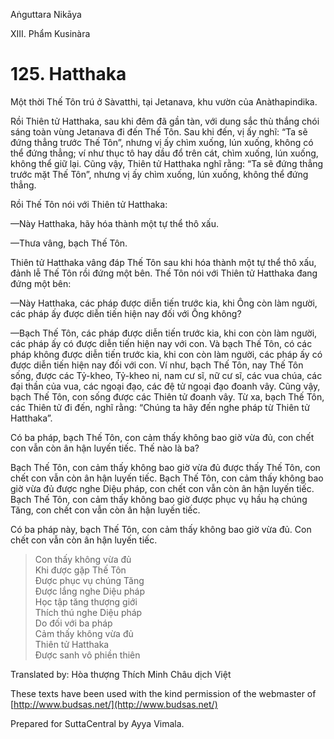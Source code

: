  

Aṅguttara Nikāya

XIII. Phẩm Kusinàra

# 125\. Hatthaka

Một thời Thế Tôn trú ở Sàvatthi, tại Jetanava, khu vườn của Anàthapindika.

Rồi Thiên tử Hatthaka, sau khi đêm đã gần tàn, với dung sắc thù thắng chói sáng toàn vùng Jetanava đi đến Thế Tôn. Sau khi đến, vị ấy nghĩ: “Ta sẽ đứng thẳng trước Thế Tôn”, nhưng vị ấy chìm xuống, lún xuống, không có thể đứng thẳng; ví như thục tô hay dầu đổ trên cát, chìm xuống, lún xuống, không thể giữ lại. Cũng vậy, Thiên tử Hatthaka nghĩ rằng: “Ta sẽ đứng thẳng trước mặt Thế Tôn”, nhưng vị ấy chìm xuống, lún xuống, không thể đứng thẳng.

Rồi Thế Tôn nói với Thiên tử Hatthaka:

—Này Hatthaka, hãy hóa thành một tự thể thô xấu.

—Thưa vâng, bạch Thế Tôn.

Thiên tử Hatthaka vâng đáp Thế Tôn sau khi hóa thành một tự thể thô xấu, đảnh lễ Thế Tôn rồi đứng một bên. Thế Tôn nói với Thiên tử Hatthaka đang đứng một bên:

—Này Hatthaka, các pháp được diễn tiến trước kia, khi Ông còn làm người, các pháp ấy được diễn tiến hiện nay đối với Ông không?

—Bạch Thế Tôn, các pháp được diễn tiến trước kia, khi con còn làm người, các pháp ấy có được diễn tiến hiện nay với con. Và bạch Thế Tôn, có các pháp không được diễn tiến trước kia, khi con còn làm người, các pháp ấy có được diễn tiến hiện nay đối với con. Ví như, bạch Thế Tôn, nay Thế Tôn sống, được các Tỷ-kheo, Tỷ-kheo ni, nam cư sĩ, nữ cư sĩ, các vua chúa, các đại thần của vua, các ngoại đạo, các đệ tử ngoại đạo đoanh vây. Cũng vậy, bạch Thế Tôn, con sống được các Thiên tử đoanh vây. Từ xa, bạch Thế Tôn, các Thiên tử đi đến, nghĩ rằng: “Chúng ta hãy đến nghe pháp từ Thiên tử Hatthaka”.

Có ba pháp, bạch Thế Tôn, con cảm thấy không bao giờ vừa đủ, con chết con vẫn còn ân hận luyến tiếc. Thế nào là ba?

Bạch Thế Tôn, con cảm thấy không bao giờ vừa đủ được thấy Thế Tôn, con chết con vẫn còn ân hận luyến tiếc. Bạch Thế Tôn, con cảm thấy không bao giờ vừa đủ được nghe Diệu pháp, con chết con vẫn còn ân hận luyến tiếc. Bạch Thế Tôn, con cảm thấy không bao giờ được phục vụ hầu hạ chúng Tăng, con chết con vẫn còn ân hận luyến tiếc.

Có ba pháp này, bạch Thế Tôn, con cảm thấy không bao giờ vừa đủ. Con chết con vẫn còn ân hận luyến tiếc.

> Con thấy không vừa đủ  
> Khi được gặp Thế Tôn  
> Ðược phục vụ chúng Tăng  
> Ðược lắng nghe Diệu pháp  
> Học tập tăng thượng giới  
> Thích thú nghe Diệu pháp  
> Do đối với ba pháp  
> Cảm thấy không vừa đủ  
> Thiên tử Hatthaka  
> Ðược sanh vô phiền thiên

Translated by: Hòa thượng Thích Minh Châu dịch Việt

These texts have been used with the kind permission of the webmaster of [http://www.budsas.net/](http://www.budsas.net/)

Prepared for SuttaCentral by Ayya Vimala.